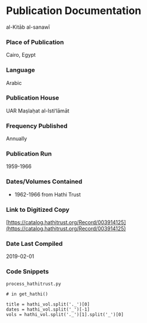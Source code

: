 # Publication Documentation
al-Kitāb al-sanawī

### Place of Publication
Cairo, Egypt

### Language
Arabic

### Publication House
UAR Maṣlaḥat al-Istiʻlāmāt

### Frequency Published
Annually

### Publication Run
 1959-1966

### Dates/Volumes Contained
- 1962-1966 from Hathi Trust

### Link to Digitized Copy
[https://catalog.hathitrust.org/Record/003914125](https://catalog.hathitrust.org/Record/003914125)

### Date Last Compiled
2019-02-01

### Code Snippets
`process_hathitrust.py`
```
# in get_hathi()

title = hathi_vol.split('._')[0]
dates = hathi_vol.split('_')[-1]
vols = hathi_vol.split('._')[1].split('_')[0]
              
```